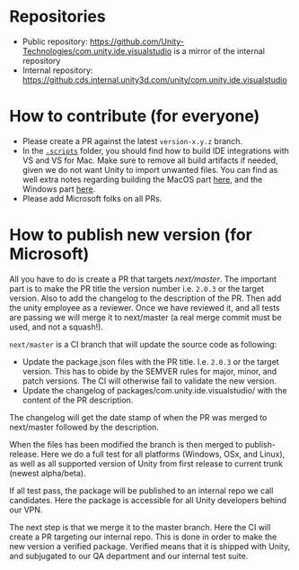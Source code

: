 # Repositories

- Public repository: https://github.com/Unity-Technologies/com.unity.ide.visualstudio is a mirror of the internal repository 
- Internal repository: https://github.cds.internal.unity3d.com/unity/com.unity.ide.visualstudio

# How to contribute (for everyone)

- Please create a PR against the latest `version-x.y.z` branch.
- In the [`.scripts`](.scripts) folder, you should find how to build IDE integrations with VS and VS for Mac. Make sure to remove all build artifacts if needed, given we do not want Unity to import unwanted files. You can find as well extra notes regarding building the MacOS part [here](Packages/com.unity.ide.visualstudio/Editor/AppleEventIntegration~/howtobuild.txt), and the Windows part [here](https://github.cds.internal.unity3d.com/unity/com.unity.ide.visualstudio/blob/next/master/Packages/com.unity.ide.visualstudio/Editor/COMIntegration/COMIntegration~/howtobuild.txt).
- Please add Microsoft folks on all PRs.

# How to publish new version (for Microsoft)

All you have to do is create a PR that targets *next/master*. The important part is to make the PR title the version number i.e. `2.0.3` or the target version. Also to add the changelog to the description of the PR. Then add the unity employee as a reviewer. Once we have reviewed it, and all tests are passing we will merge it to next/master (a real merge commit must be used, and not a squash!).

`next/master` is a CI branch that will update the source code as following:

- Update the package.json files with the PR title. I.e. `2.0.3` or the target version. This has to obide by the SEMVER rules for major, minor, and patch versions. The CI will otherwise fail to validate the new version.
- Update the changelog of packages/com.unity.ide.visualstudio/ with the content of the PR description.

The changelog will get the date stamp of when the PR was merged to next/master followed by the description.

When the files has been modified the branch is then merged to publish-release. Here we do a full test for all platforms (Windows, OSx, and Linux), as well as all supported version of Unity from first release to current trunk (newest alpha/beta).

If all test pass, the package will be published to an internal repo we call candidates. Here the package is accessible for all Unity developers behind our VPN.

The next step is that we merge it to the master branch. Here the CI will create a PR targeting our internal repo. This is done in order to make the new version a verified package. Verified means that it is shipped with Unity, and subjugated to our QA department and our internal test suite.
